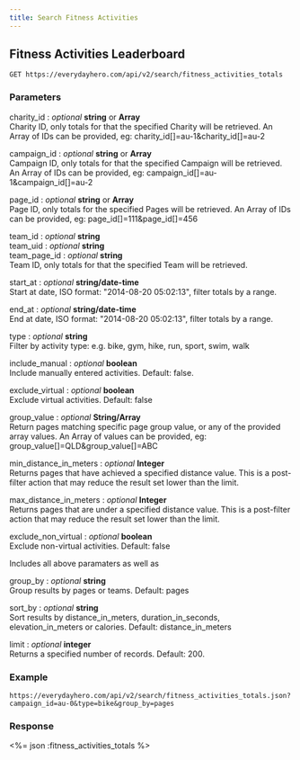 ```yaml
---
title: Search Fitness Activities
---
```


## Fitness Activities Leaderboard

    GET https://everydayhero.com/api/v2/search/fitness_activities_totals

### Parameters

charity_id : _optional_ **string** or **Array**<br/>
Charity ID, only totals for that the specified Charity will be retrieved.
An Array of IDs can be provided, eg: charity_id[]=au-1&charity_id[]=au-2

campaign_id : _optional_ **string** or **Array**<br/>
Campaign ID, only totals for that the specified Campaign will be retrieved.
An Array of IDs can be provided, eg: campaign_id[]=au-1&campaign_id[]=au-2

page_id : _optional_ **string** or **Array**<br/>
Page ID, only totals for the specified Pages will be retrieved.
An Array of IDs can be provided, eg: page_id[]=111&page_id[]=456

team_id : _optional_ **string**<br/>
team_uid : _optional_ **string**<br/>
team_page_id : _optional_ **string**<br/>
Team ID, only totals for that the specified Team will be retrieved.

start_at : _optional_ **string/date-time**<br/>
Start at date, ISO format: "2014-08-20 05:02:13", filter totals by a range.

end_at : _optional_ **string/date-time**<br/>
End at date, ISO format: "2014-08-20 05:02:13", filter totals by a range.

type : _optional_ **string**<br/>
Filter by activity type: e.g. bike, gym, hike, run, sport, swim, walk

include_manual : _optional_ **boolean**<br/>
Include manually entered activities. Default: false.

exclude_virtual : _optional_ **boolean**<br/>
Exclude virtual activities. Default: false

group_value : _optional_ **String/Array**<br/>
Return pages matching specific page group value, or any of the provided array values.
An Array of values can be provided, eg: group_value[]=QLD&group_value[]=ABC

min_distance_in_meters : _optional_ **Integer**<br/>
Returns pages that have achieved a specified distance value. This is a post-filter action that may reduce the result set lower than the limit.

max_distance_in_meters : _optional_ **Integer**<br/>
Returns pages that are under a specified distance value. This is a post-filter action that may reduce the result set lower than the limit.

exclude_non_virtual : _optional_ **boolean**<br/>
Exclude non-virtual activities. Default: false

Includes all above paramaters as well as

group_by : _optional_ **string**<br/>
Group results by pages or teams. Default: pages

sort_by : _optional_ **string**<br/>
Sort results by distance_in_meters, duration_in_seconds, elevation_in_meters or
calories. Default: distance_in_meters

limit : _optional_ **integer**<br/>
Returns a specified number of records. Default: 200.


### Example

    https://everydayhero.com/api/v2/search/fitness_activities_totals.json?campaign_id=au-0&type=bike&group_by=pages

### Response

<%= json :fitness_activities_totals %>
